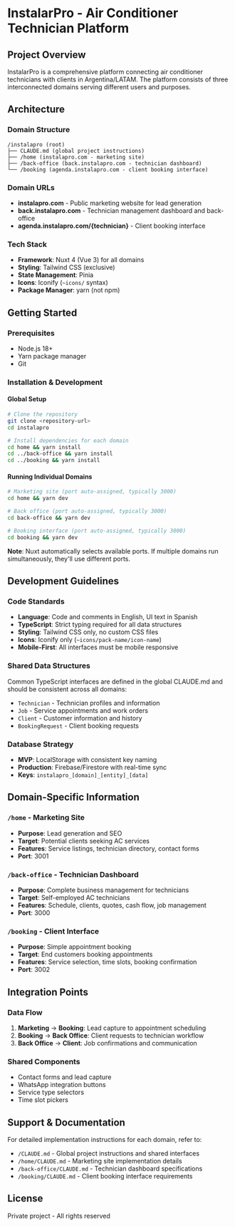 # InstalarPro - Air Conditioner Technician Platform

## Project Overview
InstalarPro is a comprehensive platform connecting air conditioner technicians with clients in Argentina/LATAM. The platform consists of three interconnected domains serving different users and purposes.

## Architecture

### Domain Structure
```
/instalapro (root)
├── CLAUDE.md (global project instructions)
├── /home (instalapro.com - marketing site)
├── /back-office (back.instalapro.com - technician dashboard)  
└── /booking (agenda.instalapro.com - client booking interface)
```

### Domain URLs
- **instalapro.com** - Public marketing website for lead generation
- **back.instalapro.com** - Technician management dashboard and back-office
- **agenda.instalapro.com/{technician}** - Client booking interface

### Tech Stack
- **Framework**: Nuxt 4 (Vue 3) for all domains
- **Styling**: Tailwind CSS (exclusive)
- **State Management**: Pinia
- **Icons**: Iconify (`~icons/` syntax)
- **Package Manager**: yarn (not npm)

## Getting Started

### Prerequisites
- Node.js 18+ 
- Yarn package manager
- Git

### Installation & Development

#### Global Setup
```bash
# Clone the repository
git clone <repository-url>
cd instalapro

# Install dependencies for each domain
cd home && yarn install
cd ../back-office && yarn install  
cd ../booking && yarn install
```

#### Running Individual Domains
```bash
# Marketing site (port auto-assigned, typically 3000)
cd home && yarn dev

# Back office (port auto-assigned, typically 3000) 
cd back-office && yarn dev

# Booking interface (port auto-assigned, typically 3000)
cd booking && yarn dev
```

**Note**: Nuxt automatically selects available ports. If multiple domains run simultaneously, they'll use different ports.

## Development Guidelines

### Code Standards
- **Language**: Code and comments in English, UI text in Spanish
- **TypeScript**: Strict typing required for all data structures
- **Styling**: Tailwind CSS only, no custom CSS files
- **Icons**: Iconify only (`~icons/pack-name/icon-name`)
- **Mobile-First**: All interfaces must be mobile responsive

### Shared Data Structures
Common TypeScript interfaces are defined in the global CLAUDE.md and should be consistent across all domains:
- `Technician` - Technician profiles and information
- `Job` - Service appointments and work orders
- `Client` - Customer information and history
- `BookingRequest` - Client booking requests

### Database Strategy
- **MVP**: LocalStorage with consistent key naming
- **Production**: Firebase/Firestore with real-time sync
- **Keys**: `instalapro_[domain]_[entity]_[data]`

## Domain-Specific Information

### `/home` - Marketing Site
- **Purpose**: Lead generation and SEO
- **Target**: Potential clients seeking AC services
- **Features**: Service listings, technician directory, contact forms
- **Port**: 3001

### `/back-office` - Technician Dashboard  
- **Purpose**: Complete business management for technicians
- **Target**: Self-employed AC technicians
- **Features**: Schedule, clients, quotes, cash flow, job management
- **Port**: 3000

### `/booking` - Client Interface
- **Purpose**: Simple appointment booking
- **Target**: End customers booking appointments
- **Features**: Service selection, time slots, booking confirmation
- **Port**: 3002

## Integration Points

### Data Flow
1. **Marketing** → **Booking**: Lead capture to appointment scheduling
2. **Booking** → **Back Office**: Client requests to technician workflow  
3. **Back Office** → **Client**: Job confirmations and communication

### Shared Components
- Contact forms and lead capture
- WhatsApp integration buttons
- Service type selectors
- Time slot pickers

## Support & Documentation

For detailed implementation instructions for each domain, refer to:
- `/CLAUDE.md` - Global project instructions and shared interfaces
- `/home/CLAUDE.md` - Marketing site implementation details
- `/back-office/CLAUDE.md` - Technician dashboard specifications
- `/booking/CLAUDE.md` - Client booking interface requirements

## License
Private project - All rights reserved
